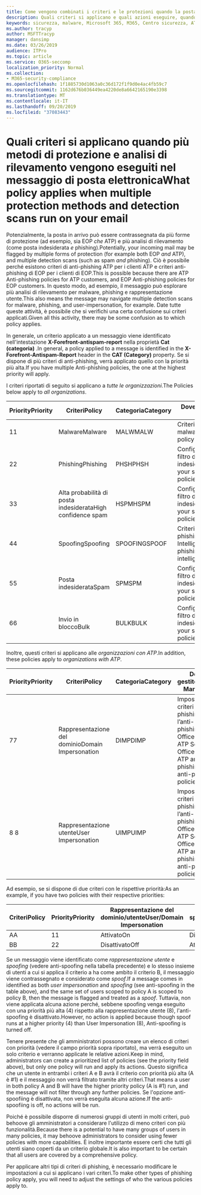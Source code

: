 ```yaml
---
title: Come vengono combinati i criteri e le protezioni quando la posta viene contrassegnata con un contrassegno rosso
description: Quali criteri si applicano e quali azioni eseguire, quando la posta elettronica è contrassegnata da malware, posta indesiderata, posta indesiderata elevata, phishing e bulk da EOP e/o ATP.
keywords: sicurezza, malware, Microsoft 365, M365, Centro sicurezza, ATP, Microsoft Defender ATP, Office 365 ATP, Azure ATP
ms.author: tracyp
author: MSFTTracyp
manager: dansimp
ms.date: 03/26/2019
audience: ITPro
ms.topic: article
ms.service: O365-seccomp
localization_priority: Normal
ms.collection:
- M365-security-compliance
ms.openlocfilehash: 1f1885730d1063a0c36d172f1f9d0e4ac4fb59c7
ms.sourcegitcommit: 1162d676b036449ea4220de8a6642165190e3398
ms.translationtype: MT
ms.contentlocale: it-IT
ms.lasthandoff: 09/20/2019
ms.locfileid: "37083443"
---
```

# <a name="what-policy-applies-when-multiple-protection-methods-and-detection-scans-run-on-your-email"></a><span data-ttu-id="0cbb1-104">Quali criteri si applicano quando più metodi di protezione e analisi di rilevamento vengono eseguiti nel messaggio di posta elettronica</span><span class="sxs-lookup"><span data-stu-id="0cbb1-104">What policy applies when multiple protection methods and detection scans run on your email</span></span>

<span data-ttu-id="0cbb1-105">Potenzialmente, la posta in arrivo può essere contrassegnata da più forme di protezione (ad esempio, sia EOP *che* ATP) e più analisi di rilevamento (come posta indesiderata *e* phishing).</span><span class="sxs-lookup"><span data-stu-id="0cbb1-105">Potentially, your incoming mail may be flagged by multiple forms of protection (for example both EOP *and* ATP), and multiple detection scans (such as spam *and* phishing).</span></span> <span data-ttu-id="0cbb1-106">Ciò è possibile perché esistono criteri di anti-phishing ATP per i clienti ATP e criteri anti-phishing di EOP per i clienti di EOP.</span><span class="sxs-lookup"><span data-stu-id="0cbb1-106">This is possible because there are ATP Anti-phishing policies for ATP customers, and EOP Anti-phishing policies for EOP customers.</span></span> <span data-ttu-id="0cbb1-107">In questo modo, ad esempio, il messaggio può esplorare più analisi di rilevamento per malware, phishing e rappresentazione utente.</span><span class="sxs-lookup"><span data-stu-id="0cbb1-107">This also means the message may navigate multiple detection scans for malware, phishing, and user-impersonation, for example.</span></span> <span data-ttu-id="0cbb1-108">Date tutte queste attività, è possibile che si verifichi una certa confusione sui criteri applicati.</span><span class="sxs-lookup"><span data-stu-id="0cbb1-108">Given all this activity, there may be some confusion as to which policy applies.</span></span>

<span data-ttu-id="0cbb1-109">In generale, un criterio applicato a un messaggio viene identificato nell'intestazione **X-Forefront-antispam-report** nella proprietà **Cat (categoria)** .</span><span class="sxs-lookup"><span data-stu-id="0cbb1-109">In general, a policy applied to a message is identified in the **X-Forefront-Antispam-Report** header in the **CAT (Category)** property.</span></span> <span data-ttu-id="0cbb1-110">Se si dispone di più criteri di anti-phishing, verrà applicato quello con la priorità più alta.</span><span class="sxs-lookup"><span data-stu-id="0cbb1-110">If you have multiple Anti-phishing policies, the one at the highest priority will apply.</span></span>

<span data-ttu-id="0cbb1-111">I criteri riportati di seguito si applicano a _tutte le organizzazioni_.</span><span class="sxs-lookup"><span data-stu-id="0cbb1-111">The Policies below apply to _all organizations_.</span></span>

|<span data-ttu-id="0cbb1-112">Priority</span><span class="sxs-lookup"><span data-stu-id="0cbb1-112">Priority</span></span> |<span data-ttu-id="0cbb1-113">Criteri</span><span class="sxs-lookup"><span data-stu-id="0cbb1-113">Policy</span></span>  |<span data-ttu-id="0cbb1-114">Categoria</span><span class="sxs-lookup"><span data-stu-id="0cbb1-114">Category</span></span>  |<span data-ttu-id="0cbb1-115">Dove gestito</span><span class="sxs-lookup"><span data-stu-id="0cbb1-115">Where Managed</span></span> |
|---------|---------|---------|---------|
|<span data-ttu-id="0cbb1-116">1</span><span class="sxs-lookup"><span data-stu-id="0cbb1-116">1</span></span>     | <span data-ttu-id="0cbb1-117">Malware</span><span class="sxs-lookup"><span data-stu-id="0cbb1-117">Malware</span></span>      | <span data-ttu-id="0cbb1-118">MALW</span><span class="sxs-lookup"><span data-stu-id="0cbb1-118">MALW</span></span>      | <span data-ttu-id="0cbb1-119">Criteri anti-malware</span><span class="sxs-lookup"><span data-stu-id="0cbb1-119">Malware policy</span></span>   |
|<span data-ttu-id="0cbb1-120">2</span><span class="sxs-lookup"><span data-stu-id="0cbb1-120">2</span></span>     | <span data-ttu-id="0cbb1-121">Phishing</span><span class="sxs-lookup"><span data-stu-id="0cbb1-121">Phishing</span></span>     | <span data-ttu-id="0cbb1-122">PHSH</span><span class="sxs-lookup"><span data-stu-id="0cbb1-122">PHSH</span></span>     | <span data-ttu-id="0cbb1-123">Configurare i criteri di filtro della posta indesiderata</span><span class="sxs-lookup"><span data-stu-id="0cbb1-123">Configure your spam filter policies</span></span>     |
|<span data-ttu-id="0cbb1-124">3</span><span class="sxs-lookup"><span data-stu-id="0cbb1-124">3</span></span>     | <span data-ttu-id="0cbb1-125">Alta probabilità di posta indesiderata</span><span class="sxs-lookup"><span data-stu-id="0cbb1-125">High confidence spam</span></span>      | <span data-ttu-id="0cbb1-126">HSPM</span><span class="sxs-lookup"><span data-stu-id="0cbb1-126">HSPM</span></span>        | <span data-ttu-id="0cbb1-127">Configurare i criteri di filtro della posta indesiderata</span><span class="sxs-lookup"><span data-stu-id="0cbb1-127">Configure your spam filter policies</span></span>        |
|<span data-ttu-id="0cbb1-128">4</span><span class="sxs-lookup"><span data-stu-id="0cbb1-128">4</span></span>     | <span data-ttu-id="0cbb1-129">Spoofing</span><span class="sxs-lookup"><span data-stu-id="0cbb1-129">Spoofing</span></span>        | <span data-ttu-id="0cbb1-130">SPOOFING</span><span class="sxs-lookup"><span data-stu-id="0cbb1-130">SPOOF</span></span>        | <span data-ttu-id="0cbb1-131">Criteri di anti-phishing, spoofing Intelligence</span><span class="sxs-lookup"><span data-stu-id="0cbb1-131">Anti-phishing policy, spoof intelligence</span></span>        |
|<span data-ttu-id="0cbb1-132">5</span><span class="sxs-lookup"><span data-stu-id="0cbb1-132">5</span></span>     | <span data-ttu-id="0cbb1-133">Posta indesiderata</span><span class="sxs-lookup"><span data-stu-id="0cbb1-133">Spam</span></span>         | <span data-ttu-id="0cbb1-134">SPM</span><span class="sxs-lookup"><span data-stu-id="0cbb1-134">SPM</span></span>         | <span data-ttu-id="0cbb1-135">Configurare i criteri di filtro della posta indesiderata</span><span class="sxs-lookup"><span data-stu-id="0cbb1-135">Configure your spam filter policies</span></span>         |
|<span data-ttu-id="0cbb1-136">6</span><span class="sxs-lookup"><span data-stu-id="0cbb1-136">6</span></span>     | <span data-ttu-id="0cbb1-137">Invio in blocco</span><span class="sxs-lookup"><span data-stu-id="0cbb1-137">Bulk</span></span>         | <span data-ttu-id="0cbb1-138">BULK</span><span class="sxs-lookup"><span data-stu-id="0cbb1-138">BULK</span></span>        | <span data-ttu-id="0cbb1-139">Configurare i criteri di filtro della posta indesiderata</span><span class="sxs-lookup"><span data-stu-id="0cbb1-139">Configure your spam filter policies</span></span>         |

<span data-ttu-id="0cbb1-140">Inoltre, questi criteri si applicano alle _organizzazioni con ATP_.</span><span class="sxs-lookup"><span data-stu-id="0cbb1-140">In addition, these policies apply to _organizations with ATP_.</span></span>

|<span data-ttu-id="0cbb1-141">Priority</span><span class="sxs-lookup"><span data-stu-id="0cbb1-141">Priority</span></span> |<span data-ttu-id="0cbb1-142">Criteri</span><span class="sxs-lookup"><span data-stu-id="0cbb1-142">Policy</span></span>  |<span data-ttu-id="0cbb1-143">Categoria</span><span class="sxs-lookup"><span data-stu-id="0cbb1-143">Category</span></span>  |<span data-ttu-id="0cbb1-144">Dove gestito</span><span class="sxs-lookup"><span data-stu-id="0cbb1-144">Where Managed</span></span> |
|---------|---------|---------|---------|
|<span data-ttu-id="0cbb1-145">7</span><span class="sxs-lookup"><span data-stu-id="0cbb1-145">7</span></span>     | <span data-ttu-id="0cbb1-146">Rappresentazione del dominio</span><span class="sxs-lookup"><span data-stu-id="0cbb1-146">Domain Impersonation</span></span>         | <span data-ttu-id="0cbb1-147">DIMP</span><span class="sxs-lookup"><span data-stu-id="0cbb1-147">DIMP</span></span>         | <span data-ttu-id="0cbb1-148">Impostare i criteri di anti-phishing e l’anti-phishing di Office 365 ATP </span><span class="sxs-lookup"><span data-stu-id="0cbb1-148">Set up Office 365 ATP anti-phishing and anti-phishing policies</span></span>        |
|<span data-ttu-id="0cbb1-149">8 </span><span class="sxs-lookup"><span data-stu-id="0cbb1-149">8</span></span>     | <span data-ttu-id="0cbb1-150">Rappresentazione utente</span><span class="sxs-lookup"><span data-stu-id="0cbb1-150">User Impersonation</span></span>        | <span data-ttu-id="0cbb1-151">UIMP</span><span class="sxs-lookup"><span data-stu-id="0cbb1-151">UIMP</span></span>         | <span data-ttu-id="0cbb1-152">Impostare i criteri di anti-phishing e l’anti-phishing di Office 365 ATP </span><span class="sxs-lookup"><span data-stu-id="0cbb1-152">Set up Office 365 ATP anti-phishing and anti-phishing policies</span></span>         |

<span data-ttu-id="0cbb1-153">Ad esempio, se si dispone di due criteri con le rispettive priorità:</span><span class="sxs-lookup"><span data-stu-id="0cbb1-153">As an example, if you have two policies with their respective priorities:</span></span>

|<span data-ttu-id="0cbb1-154">Criteri</span><span class="sxs-lookup"><span data-stu-id="0cbb1-154">Policy</span></span>  |<span data-ttu-id="0cbb1-155">Priority</span><span class="sxs-lookup"><span data-stu-id="0cbb1-155">Priority</span></span>  |<span data-ttu-id="0cbb1-156">Rappresentazione del dominio/utente</span><span class="sxs-lookup"><span data-stu-id="0cbb1-156">User/Domain Impersonation</span></span>  |<span data-ttu-id="0cbb1-157">Anti-spoofing</span><span class="sxs-lookup"><span data-stu-id="0cbb1-157">Anti-spoofing</span></span>  |
|---------|---------|---------|---------|
|<span data-ttu-id="0cbb1-158">A</span><span class="sxs-lookup"><span data-stu-id="0cbb1-158">A</span></span>     | <span data-ttu-id="0cbb1-159">1</span><span class="sxs-lookup"><span data-stu-id="0cbb1-159">1</span></span>        | <span data-ttu-id="0cbb1-160">Attivato</span><span class="sxs-lookup"><span data-stu-id="0cbb1-160">On</span></span>        |<span data-ttu-id="0cbb1-161">Disattivato</span><span class="sxs-lookup"><span data-stu-id="0cbb1-161">Off</span></span>         |
|<span data-ttu-id="0cbb1-162">B</span><span class="sxs-lookup"><span data-stu-id="0cbb1-162">B</span></span>     | <span data-ttu-id="0cbb1-163">2</span><span class="sxs-lookup"><span data-stu-id="0cbb1-163">2</span></span>        | <span data-ttu-id="0cbb1-164">Disattivato</span><span class="sxs-lookup"><span data-stu-id="0cbb1-164">Off</span></span>        | <span data-ttu-id="0cbb1-165">Attivato</span><span class="sxs-lookup"><span data-stu-id="0cbb1-165">On</span></span>        |

<span data-ttu-id="0cbb1-166">Se un messaggio viene identificato come _rappresentazione utente_ e _spoofing_ (vedere anti-spoofing nella tabella precedente) e lo stesso insieme di utenti a cui si applica il criterio a ha come ambito il criterio B, il messaggio viene contrassegnato e considerato come _spoof_.</span><span class="sxs-lookup"><span data-stu-id="0cbb1-166">If a message comes in identified as both _user impersonation_ and _spoofing_ (see anti-spoofing in the table above), and the same set of users scoped to policy A is scoped to policy B, then the message is flagged and treated as a _spoof_.</span></span> <span data-ttu-id="0cbb1-167">Tuttavia, non viene applicata alcuna azione perché, sebbene spoofing venga eseguito con una priorità più alta (4) rispetto alla rappresentazione utente (8), l'anti-spoofing è disattivato.</span><span class="sxs-lookup"><span data-stu-id="0cbb1-167">However, no action is applied because though spoof runs at a higher priority (4) than User Impersonation (8), Anti-spoofing is turned off.</span></span>

<span data-ttu-id="0cbb1-168">Tenere presente che gli amministratori possono creare un elenco di criteri con priorità (vedere il campo priorità sopra riportato), ma verrà eseguito un solo criterio e verranno applicate le relative azioni.</span><span class="sxs-lookup"><span data-stu-id="0cbb1-168">Keep in mind, administrators can create a prioritized list of policies (see the priority field above), but only one policy will run and apply its actions.</span></span> <span data-ttu-id="0cbb1-169">Questo significa che un utente in entrambi i criteri A e B avrà il criterio con priorità più alta (A è #1) e il messaggio non verrà filtrato tramite altri criteri.</span><span class="sxs-lookup"><span data-stu-id="0cbb1-169">That means a user in both policy A and B will have the higher priority policy (A is #1) run, and the message will not filter through any further policies.</span></span> <span data-ttu-id="0cbb1-170">Se l'opzione anti-spoofiing è disattivata, non verrà eseguita alcuna azione.</span><span class="sxs-lookup"><span data-stu-id="0cbb1-170">If the anti-spoofiing is off, no actions will be run.</span></span>

<span data-ttu-id="0cbb1-171">Poiché è possibile disporre di numerosi gruppi di utenti in molti criteri, può behoove gli amministratori a considerare l'utilizzo di meno criteri con più funzionalità.</span><span class="sxs-lookup"><span data-stu-id="0cbb1-171">Because there is a potential to have many groups of users in many policies, it may behoove administrators to consider using fewer policies with more capabilities.</span></span> <span data-ttu-id="0cbb1-172">È inoltre importante essere certi che tutti gli utenti siano coperti da un criterio globale.</span><span class="sxs-lookup"><span data-stu-id="0cbb1-172">It is also important to be certain that all users are covered by a comprehensive policy.</span></span>

<span data-ttu-id="0cbb1-173">Per applicare altri tipi di criteri di phishing, è necessario modificare le impostazioni a cui si applicano i vari criteri.</span><span class="sxs-lookup"><span data-stu-id="0cbb1-173">To make other types of phishing policy apply, you will need to adjust the settings of who the various policies apply to.</span></span>



